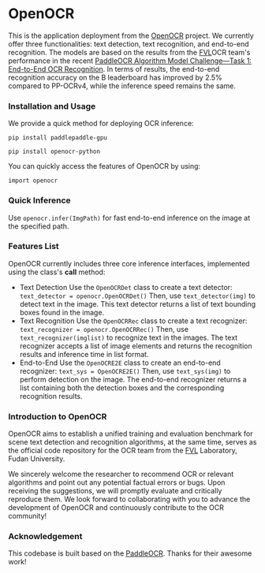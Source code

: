 # OpenOCR

This is the application deployment from the [OpenOCR](https://github.com/Topdu/OpenOCR) project. We currently offer three functionalities: text detection, text recognition, and end-to-end recognition. The models are based on the results from the [FVL](https://fvl.fudan.edu.cn)OCR team's performance in the recent [PaddleOCR Algorithm Model Challenge—Task 1: End-to-End OCR Recognition](https://aistudio.baidu.com/competition/detail/1131/0/introduction). In terms of results, the end-to-end recognition accuracy on the B leaderboard has improved by 2.5% compared to PP-OCRv4, while the inference speed remains the same.

### Installation and Usage

We provide a quick method for deploying OCR inference:

`pip install paddlepaddle-gpu`

`pip install openocr-python`

You can quickly access the features of OpenOCR by using:

`import openocr`

### Quick Inference

Use `openocr.infer(ImgPath)` for fast end-to-end inference on the image at the specified path.

### Features List

OpenOCR currently includes three core inference interfaces, implemented using the class's __call__ method:

- Text Detection
  Use the `OpenOCRDet` class to create a text detector:
  `text_detector = openocr.OpenOCRDet()`
  Then, use `text_detector(img)` to detect text in the image. This text detector returns a list of text bounding boxes found in the image.
- Text Recognition
  Use the `OpenOCRRec` class to create a text recognizer:
  `text_recognizer = openocr.OpenOCRRec()`
  Then, use `text_recognizer(imglist)` to recognize text in the images. The text recognizer accepts a list of image elements and returns the recognition results and inference time in list format.
- End-to-End
  Use the `OpenOCRE2E` class to create an end-to-end recognizer:
  `text_sys = OpenOCRE2E()`
  Then, use `text_sys(img)` to perform detection on the image. The end-to-end recognizer returns a list containing both the detection boxes and the corresponding recognition results.

### Introduction to OpenOCR

OpenOCR aims to establish a unified training and evaluation benchmark for scene text detection and recognition algorithms, at the same time, serves as the official code repository for the OCR team from the [FVL](https://fvl.fudan.edu.cn) Laboratory, Fudan University.

We sincerely welcome the researcher to recommend OCR or relevant algorithms and point out any potential factual errors or bugs. Upon receiving the suggestions, we will promptly evaluate and critically reproduce them. We look forward to collaborating with you to advance the development of OpenOCR and continuously contribute to the OCR community!

### Acknowledgement

This codebase is built based on the [PaddleOCR](https://github.com/PaddlePaddle/PaddleOCR). Thanks for their awesome work!
